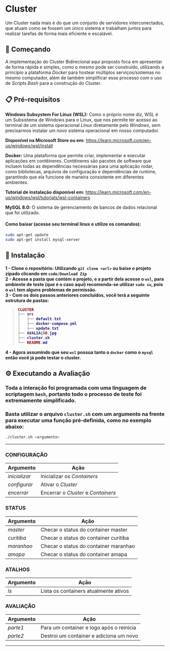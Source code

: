 # Cluster

Um Cluster nada mais é do que um conjunto de servidores interconectados, que atuam como se fossem um único sistema e trabalham juntos para realizar tarefas de forma mais eficiente e escalável. 

## 🚀 Começando

A implementação do Cluster Bidirecional aqui proposto foca em apresentar de forma rápida e simples, como o mesmo pode ser construído, utilizando a princípio a plataforma *Docker* para hostear múltiplos serviços/sistemas no mesmo computador, além de também simplificar esse processo com o uso de *Scripts Bash* para a construção do Cluster.

## 📋 Pré-requisitos

**Windows Subsystem For Linux (WSL):** Como o próprio nome diz, WSL é um Subsistema de Windows para o Linux, que nos permite ter acesso ao terminal de um sistema operacional *Linux* diretamente pelo *Windows*, sem precisarmos instalar um novo sistema operacional em nosso computador. <br> 

**Disponível na Microsoft Store ou em:** https://learn.microsoft.com/en-us/windows/wsl/install<br>

**Docker:** Uma plataforma que permite criar, implementar e executar aplicações em contêineres. Contêineres são pacotes de software que incluem todas as dependências necessárias para uma aplicação rodar, como bibliotecas, arquivos de configuração e dependências de runtime, garantindo que ela funcione de maneira consistente em diferentes ambientes. <br>

**Tutorial de instalação disponível em:** https://learn.microsoft.com/en-us/windows/wsl/tutorials/wsl-containers<br>

**MySQL 8.0:** O sistema de gerenciamento de bancos de dados relacional que foi utilizado. <br>

#### Como baixar (acesse seu terminal linux e utilize os comandos):
```sh
sudo apt-get update
sudo apt-get install mysql-server
```

## 🔧 Instalação

<h4>

1 - Clone o repositório: Utilizando `git clone <url>` ou baixe o projeto zipado clicando em `code/Download Zip` <br>
2 - Acesse a pasta que contém o projeto, e a partir dela acesse o `wsl`, para ambiente de teste (que é o caso aqui) recomenda-se utilizar `sudo su`, pois o `wsl` tem alguns problemas de permissão. <br>
3 - Com os dois passos anteriores concluídos, você terá a seguinte estrutura de pastas:
> ```lua
> CLUSTER
> ├── src
> │   ├── default.txt
> │   ├── docker-compose.yml
> │   ├── update.txt
> ├── AVALIAÇÃO.jpg
> ├── cluster.sh
> └── README.md
> ```
4 - Agora assumindo que seu `wsl` possua tanto o `docker` como o `mysql` então você já pode testar o cluster. 
</h4>

## ⚙️ Executando a Avaliação

### Toda a interação foi programada com uma linguagem de scriptagem `bash`, portanto todo o processo de teste foi extremamente simplificado.
### Basta utilizar o arquivo `cluster.sh` com um argumento na frente para executar uma função pré-definida, como no exemplo abaixo:

```bash
./cluster.sh <argumento>
```

---

### **CONFIGURAÇÃO**

| Argumento  | Ação |
| ------------- | ------------- |
| *inicializar*  | Inicializar os *Containers* |
| *configurar*  | Ativar o *Cluster*  |
| *encerrar*  | Encerrar o *Cluster* e *Containers*  |

### **STATUS**

| Argumento  | Ação |
| ------------- | ------------- |
| *master*  | Checar o status do container master |
| *curitiba*  | Checar o status do container curitiba  |
| *maranhao*  | Checar o status do container maranhao  |
| *amapa*  | Checar o status do container amapa  |

### ATALHOS

| Argumento  | Ação |
| ------------- | ------------- |
| *ls*  | Lista os containers atualmente ativos |

### AVALIAÇÃO

| Argumento  | Ação |
| ------------- | ------------- |
| *parte1*  | Para um container e logo após o reinicia |
| *parte2*  | Destroi um container e adiciona um novo |

---